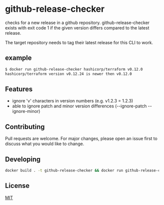 # github-release-checker

checks for a new release in a github repository. github-release-checker exists with exit code 1 if the given version differs compared to the latest release.

The target repository needs to tag their latest release for this CLI to work.

## example

```bash
$ docker run github-release-checker hashicorp/terraform v0.12.0
hashicorp/terraform version v0.12.24 is newer then v0.12.0
```

## Features

- ignore 'v' characters in version numbers (e.g. v1.2.3 = 1.2.3)
- able to ignore patch and minor version differences (--ignore-patch --ignore-minor)

## Contributing

Pull requests are welcome. For major changes, please open an issue first to discuss what you would like to change.

## Developing

```bash
docker build . -t github-release-checker && docker run github-release-checker hashicorp/terraform 0.12.0
```

## License

[MIT](https://choosealicense.com/licenses/mit/)
